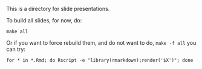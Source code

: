 This is a directory for slide presentations.

To build all slides, for now, do:

```
make all
```

Or if you want to force rebuild them, and do not want to do, `make -f all` you can try:

```
for * in *.Rmd; do Rscript -e "library(rmarkdown);render('$X')"; done

```
